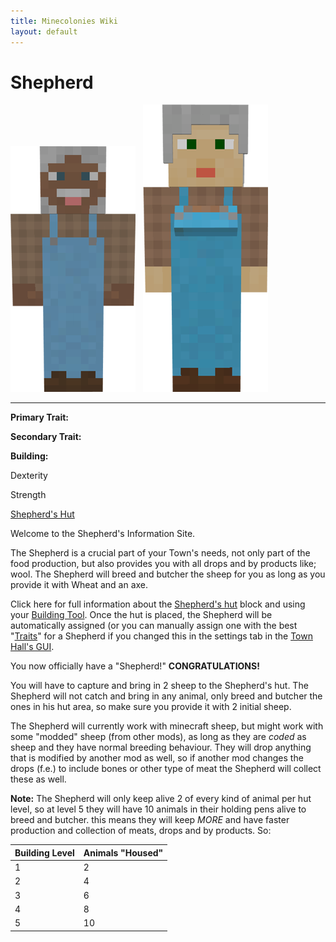 ```yaml
---
title: Minecolonies Wiki
layout: default
---
```

# Shepherd

<div class="infobox box text-center">
<img src="../../assets/images/workers/shepherd_m.png" alt="Shepherd Male" />&nbsp;&nbsp;&nbsp;<img src="../../assets/images/workers/shepherd_f.png" alt="shepherd Female" />
<hr />
  <div class="row section-text text-left">
    <div class="col">
      <p><strong>Primary Trait:</strong></p>
      <p><strong>Secondary Trait:</strong></p>
      <p><strong>Building:</strong></p>
    </div>
    <div class="col">
      <p class="traitp">Dexterity</p>
      <p class="traits">Strength</p>
      <p><a href="../buildings/shepherd">Shepherd's Hut</a></p>
    </div>
  </div>
</div>

Welcome to the Shepherd's Information Site.

The Shepherd is a crucial part of your Town's needs, not only part of the food production, but also provides you with all drops and by products like; wool. The Shepherd will breed and butcher the sheep for you as long as you provide it with Wheat and an axe.

Click here for full information about the [Shepherd's hut](../buildings/shepherd) block and using your [Building Tool](../items/buildingtool). Once the hut is placed, the Shepherd will be automatically assigned (or you can manually assign one with the best  "[Traits](../systems/workerinfo)" for a Shepherd if you changed this in the settings tab in the [Town Hall's GUI](../buildings/townhall).

You now officially have a "Shepherd!" **CONGRATULATIONS!**

You will have to capture and bring in 2 sheep to the Shepherd's hut. The Shepherd will not catch and bring in any animal, only breed and butcher the ones in his hut area, so make sure you provide it with 2 initial sheep.

The Shepherd will currently work with minecraft sheep, but might work with some "modded" sheep (from other mods), as long as they are *coded* as sheep and they have normal breeding behaviour. They will drop anything that is modified by another mod as well, so if another mod changes the drops (f.e.) to include bones or other type of meat the Shepherd will collect these as well.

**Note:** The Shepherd will only keep alive 2 of every kind of animal per hut level, so at level 5 they will have 10 animals in their holding pens alive to breed and butcher. this means they will keep *MORE* and have faster production and collection of meats, drops and by products. So:


| Building Level | Animals "Housed" |
| ----- | ----- |
| 1 | 2 |
| 2 | 4 |
| 3 | 6 |
| 4 | 8 |
| 5 | 10 |
